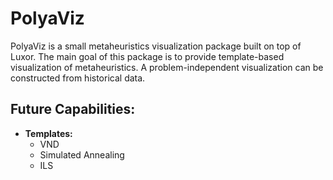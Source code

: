 # PolyaViz

PolyaViz is a small metaheuristics visualization package built on top of Luxor. The main goal of this package is to provide template-based visualization of metaheuristics.
A problem-independent visualization can be constructed from historical data.


## Future Capabilities:
- **Templates:**
  - VND
  - Simulated Annealing
  - ILS

